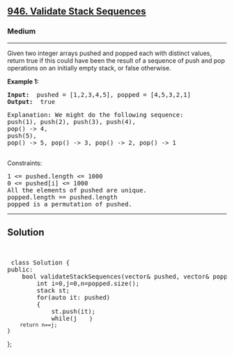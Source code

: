 
<h2><a href="https://leetcode.com/problems/sum-of-even-numbers-after-queries/">946. Validate Stack Sequences</a></h2>
<h3>Medium</h3>
<hr>
<div><p>
Given two integer arrays pushed and popped each with distinct values, return true if this could have been the result of a sequence of push and pop operations on an initially empty stack, or false otherwise.
</p>


<p><strong>Example 1:</strong></p>
<pre><strong>Input:</strong>  pushed = [1,2,3,4,5], popped = [4,5,3,2,1]
<strong>Output:</strong>  true
</pre>
<pre>
Explanation: We might do the following sequence:
push(1), push(2), push(3), push(4),
pop() -> 4,
push(5),
pop() -> 5, pop() -> 3, pop() -> 2, pop() -> 1
  </pre>
  

Constraints:
<pre>
1 <= pushed.length <= 1000
0 <= pushed[i] <= 1000
All the elements of pushed are unique.
popped.length == pushed.length
popped is a permutation of pushed.
</pre>
<hr>
 <h2><strong><b>Solution</b></strong></h2>
 <br>
 <pre>
 class Solution {
public:
    bool validateStackSequences(vector<int>& pushed, vector<int>& popped) {
        int i=0,j=0,n=popped.size();
        stack<int> st;
        for(auto it: pushed)
        {
            st.push(it);
            while(j<n && !st.empty() && popped[j]==st.top())
                {st.pop(); j++;}
              
        }
        return n==j;
    }
};
 </pre>

